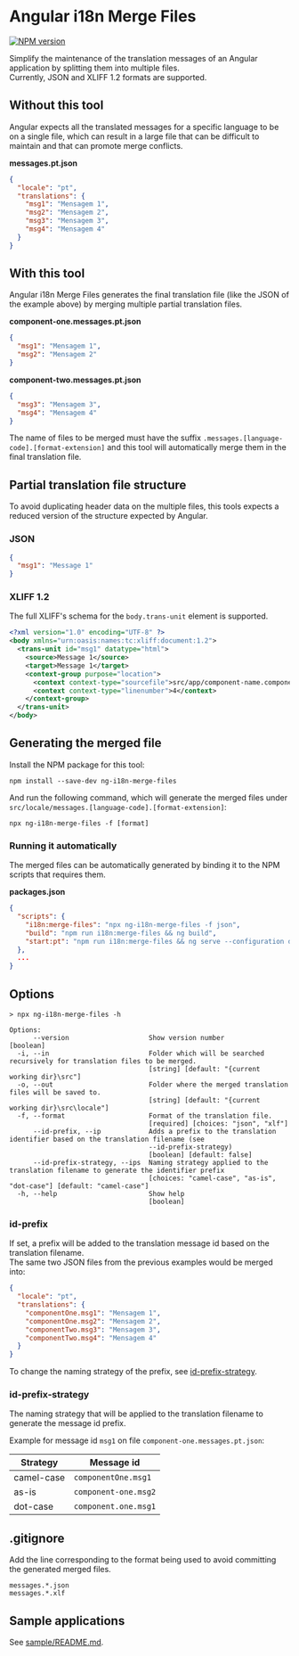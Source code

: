 # Angular i18n Merge Files

[![NPM version][npm-version-image]][npm-url]

[npm-url]: https://npmjs.org/package/ng-i18n-merge-files
[npm-version-image]: https://img.shields.io/npm/v/ng-i18n-merge-files.svg?style=flat

Simplify the maintenance of the translation messages of an Angular application by splitting them into
multiple files.  
Currently, JSON and XLIFF 1.2 formats are supported.

## Without this tool

Angular expects all the translated messages for a specific language to be on a single file, which can result in a large
file that can be difficult to maintain and that can promote merge conflicts.

**messages.pt.json**

```json
{
  "locale": "pt",
  "translations": {
    "msg1": "Mensagem 1",
    "msg2": "Mensagem 2",
    "msg3": "Mensagem 3",
    "msg4": "Mensagem 4"
  }
}
```

## With this tool

Angular i18n Merge Files generates the final translation file (like the JSON of the example above) by merging multiple
partial translation files.

**component-one.messages.pt.json**

```json
{
  "msg1": "Mensagem 1",
  "msg2": "Mensagem 2"
}
```

**component-two.messages.pt.json**

```json
{
  "msg3": "Mensagem 3",
  "msg4": "Mensagem 4"
}
```

The name of files to be merged must have the suffix `.messages.[language-code].[format-extension]` and this tool will automatically
merge them in the final translation file.

## Partial translation file structure

To avoid duplicating header data on the multiple files, this tools expects a reduced version of the structure expected by
Angular.

### JSON

```json
{
  "msg1": "Message 1"
}
```

### XLIFF 1.2

The full XLIFF's schema for the `body.trans-unit` element is supported.

```xml
<?xml version="1.0" encoding="UTF-8" ?>
<body xmlns="urn:oasis:names:tc:xliff:document:1.2">
  <trans-unit id="msg1" datatype="html">
    <source>Message 1</source>
    <target>Message 1</target>
    <context-group purpose="location">
      <context context-type="sourcefile">src/app/component-name.component.html</context>
      <context context-type="linenumber">4</context>
    </context-group>
  </trans-unit>
</body>
```

## Generating the merged file

Install the NPM package for this tool:

```
npm install --save-dev ng-i18n-merge-files
```

And run the following command, which will generate the merged files under `src/locale/messages.[language-code].[format-extension]`:

```
npx ng-i18n-merge-files -f [format]
```

### Running it automatically

The merged files can be automatically generated by binding it to the NPM scripts that requires them.

**packages.json**

```json
{
  "scripts": {
    "i18n:merge-files": "npx ng-i18n-merge-files -f json",
    "build": "npm run i18n:merge-files && ng build",
    "start:pt": "npm run i18n:merge-files && ng serve --configuration development,pt"
  },
  ...
}
```

## Options

```
> npx ng-i18n-merge-files -h

Options:
      --version                    Show version number                 [boolean]
  -i, --in                         Folder which will be searched recursively for translation files to be merged.
                                   [string] [default: "{current working dir}\src"]
  -o, --out                        Folder where the merged translation files will be saved to.
                                   [string] [default: "{current working dir}\src\locale"]
  -f, --format                     Format of the translation file.
                                   [required] [choices: "json", "xlf"]
      --id-prefix, --ip            Adds a prefix to the translation identifier based on the translation filename (see
                                   --id-prefix-strategy)
                                   [boolean] [default: false]
      --id-prefix-strategy, --ips  Naming strategy applied to the translation filename to generate the identifier prefix
                                   [choices: "camel-case", "as-is", "dot-case"] [default: "camel-case"]
  -h, --help                       Show help
                                   [boolean]
```

### id-prefix

If set, a prefix will be added to the translation message id based on the translation filename.  
The same two JSON files from the previous examples would be merged into:

```json
{
  "locale": "pt",
  "translations": {
    "componentOne.msg1": "Mensagem 1",
    "componentOne.msg2": "Mensagem 2",
    "componentTwo.msg3": "Mensagem 3",
    "componentTwo.msg4": "Mensagem 4"
  }
}
```

To change the naming strategy of the prefix, see [id-prefix-strategy](#id-prefix-strategy).

### id-prefix-strategy

The naming strategy that will be applied to the translation filename to generate the message id prefix.

Example for message id `msg1` on file `component-one.messages.pt.json`:

| Strategy   | Message id           |
| ---------- | -------------------- |
| camel-case | `componentOne.msg1`  |
| as-is      | `component-one.msg2` |
| dot-case   | `component.one.msg1` |

## .gitignore

Add the line corresponding to the format being used to avoid committing the generated merged files.

```.gitignore
messages.*.json
messages.*.xlf
```

## Sample applications

See [sample/README.md](./sample/README.md).
